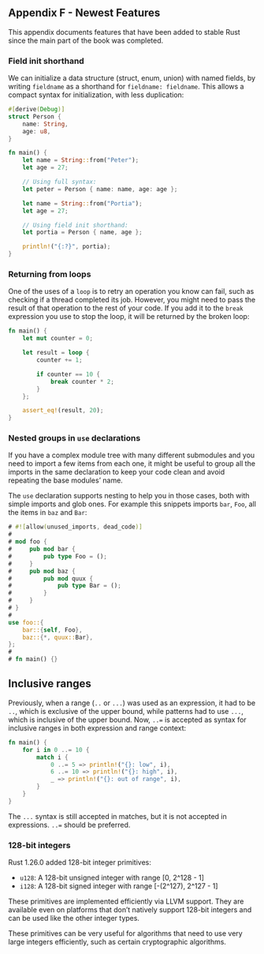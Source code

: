 ## Appendix F - Newest Features

This appendix documents features that have been added to stable Rust since the
main part of the book was completed.


### Field init shorthand

We can initialize a data structure (struct, enum, union) with named
fields, by writing `fieldname` as a shorthand for `fieldname: fieldname`.
This allows a compact syntax for initialization, with less duplication:

```rust
#[derive(Debug)]
struct Person {
    name: String,
    age: u8,
}

fn main() {
    let name = String::from("Peter");
    let age = 27;

    // Using full syntax:
    let peter = Person { name: name, age: age };

    let name = String::from("Portia");
    let age = 27;

    // Using field init shorthand:
    let portia = Person { name, age };

    println!("{:?}", portia);
}
```


### Returning from loops

One of the uses of a `loop` is to retry an operation you know can fail, such as
checking if a thread completed its job. However, you might need to pass the
result of that operation to the rest of your code. If you add it to the `break`
expression you use to stop the loop, it will be returned by the broken loop:

```rust
fn main() {
    let mut counter = 0;

    let result = loop {
        counter += 1;

        if counter == 10 {
            break counter * 2;
        }
    };

    assert_eq!(result, 20);
}
```

### Nested groups in `use` declarations

If you have a complex module tree with many different submodules and you need
to import a few items from each one, it might be useful to group all the
imports in the same declaration to keep your code clean and avoid repeating the
base modules’ name.

The `use` declaration supports nesting to help you in those cases, both with
simple imports and glob ones. For example this snippets imports `bar`, `Foo`,
all the items in `baz` and `Bar`:

```rust
# #![allow(unused_imports, dead_code)]
#
# mod foo {
#     pub mod bar {
#         pub type Foo = ();
#     }
#     pub mod baz {
#         pub mod quux {
#             pub type Bar = ();
#         }
#     }
# }
#
use foo::{
    bar::{self, Foo},
    baz::{*, quux::Bar},
};
#
# fn main() {}
```

## Inclusive ranges

Previously, when a range (`..` or `...`) was used as an expression, it had to be
`..`, which is exclusive of the upper bound, while patterns had to use `...`,
which is inclusive of the upper bound. Now, `..=` is accepted as syntax for
inclusive ranges in both expression and range context:

```rust
fn main() {
    for i in 0 ..= 10 {
        match i {
            0 ..= 5 => println!("{}: low", i),
            6 ..= 10 => println!("{}: high", i),
            _ => println!("{}: out of range", i),
        }
    }
}
```

The `...` syntax is still accepted in matches, but it is not accepted in
expressions. `..=` should be preferred.

### 128-bit integers

Rust 1.26.0 added 128-bit integer primitives:

- `u128`: A 128-bit unsigned integer with range [0, 2^128 - 1]
- `i128`: A 128-bit signed integer with range [-(2^127), 2^127 - 1]

These primitives are implemented efficiently via LLVM support. They are
available even on platforms that don’t natively support 128-bit integers and
can be used like the other integer types.

These primitives can be very useful for algorithms that need to use very large
integers efficiently, such as certain cryptographic algorithms.
